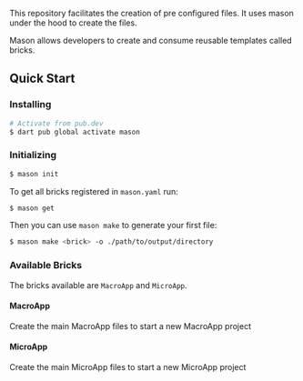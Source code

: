 
This repository facilitates the creation of pre configured files. It uses mason under the hood to create the files.

Mason allows developers to create and consume reusable templates called bricks.

## Quick Start

### Installing

```sh
# Activate from pub.dev
$ dart pub global activate mason
```

### Initializing

```sh
$ mason init
```

To get all bricks registered in `mason.yaml` run:

```sh
$ mason get
```

Then you can use `mason make` to generate your first file:

```sh
$ mason make <brick> -o ./path/to/output/directory
```

### Available Bricks
The bricks available are `MacroApp` and `MicroApp`.

#### MacroApp
Create the main MacroApp files to start a new MacroApp project

#### MicroApp
Create the main MicroApp files to start a new MicroApp project